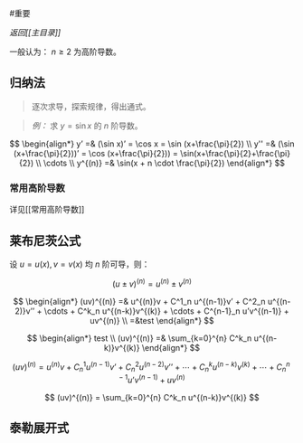 #重要 

*返回[[主目录]]*

一般认为： $n \ge 2$ 为高阶导数。

## 归纳法

> 逐次求导，探索规律，得出通式。

> *例：* 求 $y=\sin x$ 的 $n$ 阶导数。

$$
\begin{align*}
 y’ =& (\sin x)’ = \cos x = \sin (x+\frac{\pi}{2}) \\
 y'' =& (\sin (x+\frac{\pi}{2}))’ = \cos (x+\frac{\pi}{2})) = \sin(x+\frac{\pi}{2}+\frac{\pi}{2}) \\
 \cdots \\
 y^{(n)} =& \sin(x + n \cdot \frac{\pi}{2})
\end{align*}
$$

### 常用高阶导数

详见[[常用高阶导数]]

## 莱布尼茨公式

设 $u = u(x), v = v(x)$ 均 $n$ 阶可导，则：

$$
(u \pm v)^{(n)} = u^{(n)} \pm v^{(n)}
$$

$$
\begin{align*}
  (uv)^{(n)} =& u^{(n)}v + C^1_n u^{(n-1)}v’ + C^2_n u^{(n-2)}v’’ + \cdots + C^k_n u^{(n-k)}v^{(k)} + \cdots + C^{n-1}_n u’v^{(n-1)} + uv^{(n)} \\
  =&test
\end{align*}
$$

$$
\begin{align*}
  test \\
  (uv)^{(n)} =& \sum_{k=0}^{n} C^k_n u^{(n-k)}v^{(k)}
\end{align*}
$$

$$
(uv)^{(n)} = u^{(n)}v + C^1_n u^{(n-1)}v’ + C^2_n u^{(n-2)}v’’ + \cdots + C^k_n u^{(n-k)}v^{(k)} + \cdots + C^{n-1}_n u’v^{(n-1)} + uv^{(n)}
$$

$$
(uv)^{(n)} = \sum_{k=0}^{n} C^k_n u^{(n-k)}v^{(k)}
$$

## 泰勒展开式